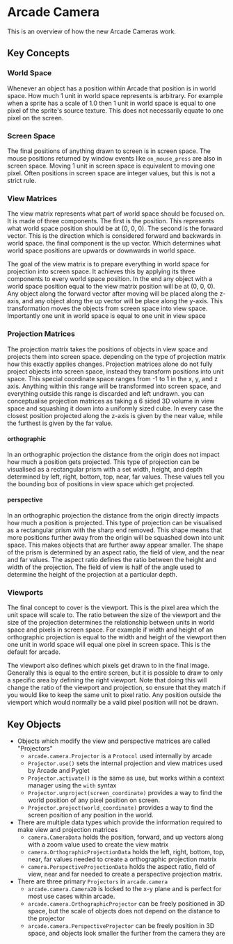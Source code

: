 # Arcade Camera

This is an overview of how the new Arcade Cameras work.

## Key Concepts

### World Space
Whenever an object has a position within Arcade that position is in world space. How much 1 unit in world
space represents is arbitrary. For example when a sprite has a scale of 1.0 then 1 unit in world space is
equal to one pixel of the sprite's source texture. This does not necessarily equate to one pixel on the screen.

### Screen Space
The final positions of anything drawn to screen is in screen space. The mouse positions returned by window
events like `on_mouse_press` are also in screen space. Moving 1 unit in screen space is equivalent to moving
one pixel. Often positions in screen space are integer values, but this is not a strict rule.

### View Matrices
The view matrix represents what part of world space should be focused on. It is made of three components.
The first is the position. This represents what world space position should be at (0, 0, 0). The second is
the forward vector. This is the direction which is considered forward and backwards in world space. the 
final component is the up vector. Which determines what world space positions are upwards or downwards in
world space.

The goal of the view matrix is to prepare everything in world space for projection into screen space. It
achieves this by applying its three components to every world space position. In the end any object with
a world space position equal to the view matrix position will be at (0, 0, 0). Any object along the forward
vector after moving will be placed along the z-axis, and any object along the up vector will be place along
the y-axis. This transformation moves the objects from screen space into view space. Importantly one unit in
world space is equal to one unit in view space

### Projection Matrices
The projection matrix takes the positions of objects in view space and projects them into screen space. 
depending on the type of projection matrix how this exactly applies changes. Projection matrices alone
do not fully project objects into screen space, instead they transform positions into unit space. This 
special coordinate space ranges from -1 to 1 in the x, y, and z axis. Anything within this range will
be transformed into screen space, and everything outside this range is discarded and left undrawn.
you can conceptualise projection matrices as taking a 6 sided 3D volume in view space and 
squashing it down into a uniformly sized cube. In every case the closest position projected along the
z-axis is given by the near value, while the furthest is given by the far value.

#### orthographic
In an orthographic projection the distance from the origin does not impact how much a position gets projected.
This type of projection can be visualised as a rectangular prism with a set width, height, and depth 
determined by left, right, bottom, top, near, far values. These values tell you the bounding box of positions
in view space which get projected.

#### perspective
In an orthographic projection the distance from the origin directly impacts how much a position is projected.
This type of projection can be visualised as a rectangular prism with the sharp end removed. This shape means
that more positions further away from the origin will be squashed down into unit space. This makes objects 
that are further away appear smaller. The shape of the prism is determined by an aspect ratio, the field of view,
and the near and far values. The aspect ratio defines the ratio between the height and width of the projection. 
The field of view is half of the angle used to determine the height of the projection at a particular depth.

### Viewports
The final concept to cover is the viewport. This is the pixel area which the unit space will scale to. The ratio
between the size of the viewport and the size of the projection determines the relationship between units in 
world space and pixels in screen space. For example if width and height of an orthographic projection is equal
to the width and height of the viewport then one unit in world space will equal one pixel in screen space. This
is the default for arcade.

The viewport also defines which pixels get drawn to in the final image. Generally this is equal to the entire 
screen, but it is possible to draw to only a specific area by defining the right viewport. Note that doing this
will change the ratio of the viewport and projection, so ensure that they match if you would like to keep the same
unit to pixel ratio. Any position outside the viewport which would normally be a valid pixel position will 
not be drawn.

## Key Objects

- Objects which modify the view and perspective matrices are called "Projectors"
  - `arcade.camera.Projector` is a `Protocol` used internally by arcade
  - `Projector.use()` sets the internal projection and view matrices used by Arcade and Pyglet
  - `Projector.activate()` is the same as use, but works within a context manager using the `with` syntax
  - `Projector.unproject(screen_coordinate)` 
provides a way to find the world position of any pixel position on screen.
  - `Projector.project(world_coordinate)` 
provides a way to find the screen position of any position in the world.
- There are multiple data types which provide the information required to make view and projection matrices
  - `camera.CameraData` holds the position, forward, and up vectors along with a zoom value used to create the 
view matrix
  - `camera.OrthographicProjectionData` holds the left, right, bottom, top, near, far values needed to create a
orthographic projection matrix
  - `camera.PerspectiveProjectionData` holds the aspect ratio, field of view, near and far needed to create a
perspective projection matrix.
- There are three primary `Projectors` in `arcade.camera`
  - `arcade.camera.Camera2D` is locked to the x-y plane and is perfect for most use cases within arcade.
  - `arcade.camera.OrthographicProjector` can be freely positioned in 3D space, but the scale of objects does not
depend on the distance to the projector
  - `arcade.camera.PerspectiveProjector` can be freely position in 3D space,
and objects look smaller the further from the camera they are
